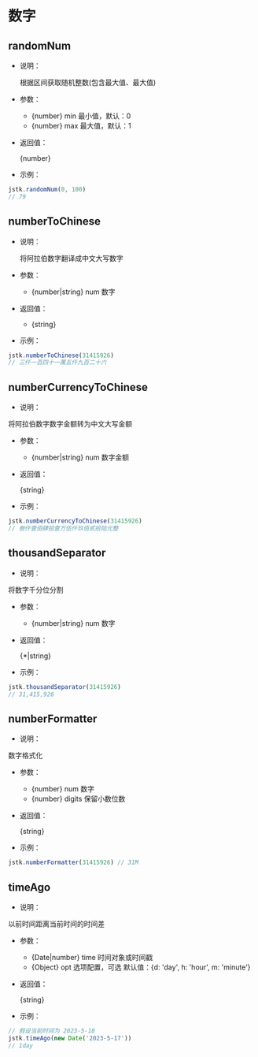 # 数字

## randomNum

- 说明：

  根据区间获取随机整数(包含最大值、最大值)

- 参数：

    - {number} min 最小值，默认：0
    - {number} max 最大值，默认：1

- 返回值：

  {number}

- 示例：

```js
jstk.randomNum(0, 100)
// 79
```

## numberToChinese

- 说明：

  将阿拉伯数字翻译成中文大写数字

- 参数：

    - {number|string} num 数字

- 返回值：

    - {string}

- 示例：

```js
jstk.numberToChinese(31415926)
// 三仟一百四十一萬五仟九百二十六
```

## numberCurrencyToChinese

- 说明：

将阿拉伯数字数字金额转为中文大写金额

- 参数：

    - {number|string} num 数字金额

- 返回值：

  {string}

- 示例：

```js
jstk.numberCurrencyToChinese(31415926)
// 叁仟壹佰肆拾壹万伍仟玖佰贰拾陆元整
```

## thousandSeparator

- 说明：

将数字千分位分割

- 参数：

    - {number|string} num 数字

- 返回值：

  {*|string}

- 示例：

```js
jstk.thousandSeparator(31415926)
// 31,415,926
```

## numberFormatter

- 说明：

数字格式化

- 参数：

    - {number} num 数字
    - {number} digits 保留小数位数

- 返回值：

  {string}

- 示例：

```js
jstk.numberFormatter(31415926) // 31M
```

## timeAgo

- 说明：

以前时间距离当前时间的时间差

- 参数：

    - {Date|number} time 时间对象或时间戳
    - {Object} opt 选项配置，可选 默认值：{d: 'day', h: 'hour', m: 'minute'}

- 返回值：

  {string}

- 示例：

```js
// 假设当前时间为 2023-5-18
jstk.timeAgo(new Date('2023-5-17'))
// 1day
```
